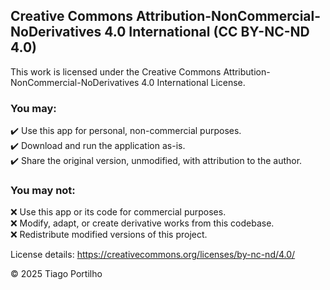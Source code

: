 ## Creative Commons Attribution-NonCommercial-NoDerivatives 4.0 International (CC BY-NC-ND 4.0)

This work is licensed under the Creative Commons Attribution-NonCommercial-NoDerivatives 4.0 International License.

### You may:
✔️ Use this app for personal, non-commercial purposes.  
✔️ Download and run the application as-is.  
✔️ Share the original version, unmodified, with attribution to the author.

### You may not:
❌ Use this app or its code for commercial purposes.  
❌ Modify, adapt, or create derivative works from this codebase.  
❌ Redistribute modified versions of this project.

License details: https://creativecommons.org/licenses/by-nc-nd/4.0/

© 2025 Tiago Portilho

